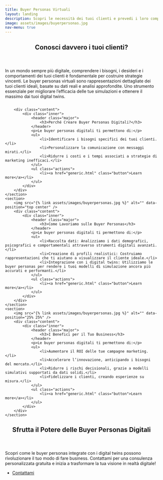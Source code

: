 ```yaml
---
title: Buyer Personas Virtuali
layout: landing
description: Scopri le necessità dei tuoi clienti e prevedi i loro comportamenti
image: assets/images/buyerpersonas.jpg
nav-menu: true
---
```


<!-- Main -->
<div id="main">

<!-- One -->
<section id="one">
	<div class="inner">
		<header class="major">
			<h2>Conosci davvero i tuoi clienti?</h2>
		</header>
		<p>In un mondo sempre più digitale, comprendere i bisogni, i desideri e i comportamenti dei tuoi clienti è fondamentale per costruire strategie vincenti. Le buyer personas virtuali sono rappresentazioni dettagliate dei tuoi clienti ideali, basate su dati reali e analisi approfondite. Uno strumento essenziale per migliorare l’efficacia delle tue simulazioni e ottenere il massimo dai tuoi digital twins.</p>
	</div>
</section>

<!-- Two -->
<section id="two" class="spotlights">
	<section>
		<img src="{% link assets/images/buyerpersonas.jpg %}" alt="" data-position="center center" />

		<div class="content">
			<div class="inner">
				<header class="major">
					<h3>Perché Creare Buyer Personas Digitali?</h3>
				</header>
				<p>Le buyer personas digitali ti permettono di:</p>
				<ul>
					<li>Identificare i bisogni specifici dei tuoi clienti.</li>
					<li>Personalizzare la comunicazione con messaggi mirati.</li>
					<li>Ridurre i costi e i tempi associati a strategie di marketing inefficaci.</li>
				</ul>
				<ul class="actions">
					<li><a href="generic.html" class="button">Learn more</a></li>
				</ul>
			</div>
		</div>
	</section>
	<section>
		<img src="{% link assets/images/buyerpersonas.jpg %}" alt="" data-position="top center" />
		<div class="content">
			<div class="inner">
				<header class="major">
					<h3>Come Lavoriamo sulle Buyer Personas</h3>
				</header>
				<p>Le buyer personas digitali ti permettono di:</p>
				<ul>
					<li>Raccolta dati: Analizziamo i dati demografici, psicografici e comportamentali attraverso strumenti digitali avanzati.</li>
					<li>Creazione di profili realistici: Costruiamo rappresentazioni che ti aiutano a visualizzare il cliente ideale.</li>
					<li>Integrazione con i digital twins: Utilizziamo le buyer personas per rendere i tuoi modelli di simulazione ancora più accurati e performanti.</li>
				</ul>
				<ul class="actions">
					<li><a href="generic.html" class="button">Learn more</a></li>
				</ul>
			</div>
		</div>
	</section>
	<section>
		<img src="{% link assets/images/buyerpersonas.jpg %}" alt="" data-position="25% 25%" />
		<div class="content">
			<div class="inner">
				<header class="major">
					<h3>I Benefici per il Tuo Business</h3>
				</header>
				<p>Le buyer personas digitali ti permettono di:</p>
				<ul>
					<li>Aumentare il ROI delle tue campagne marketing.</li>
					<li>Accelerare l’innovazione, anticipando i bisogni del mercato.</li>
					<li>Ridurre i rischi decisionali, grazie a modelli simulativi supportati da dati solidi.</li>
					<li>Fidelizzare i clienti, creando esperienze su misura.</li>
				</ul>
				<ul class="actions">
					<li><a href="generic.html" class="button">Learn more</a></li>
				</ul>
			</div>
		</div>
	</section>
</section>

<!-- Three -->
<section id="three">
	<div class="inner">
		<header class="major">
			<h2>Sfrutta il Potere delle Buyer Personas Digitali</h2>
		</header>
		<p>Scopri come le buyer personas integrate con i digital twins possono rivoluzionare il tuo modo di fare business. Contattami per una consulenza personalizzata gratuita e inizia a trasformare la tua visione in realtà digitale!</p>
		<ul class="actions">
			<li><a href="mailto:mateuszmiroslawlis@sophia.vision" class="button next">Contattami</a></li>
		</ul>
	</div>
</section>

</div>
